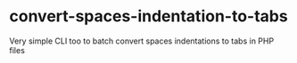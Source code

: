 # convert-spaces-indentation-to-tabs
Very simple CLI too to batch convert spaces indentations to tabs in PHP files
